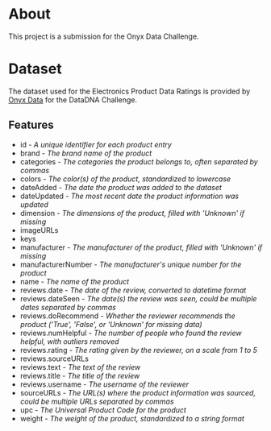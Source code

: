 <h1>About</h1>
This project is a submission for the Onyx Data Challenge.
<h1>Dataset</h1>
The dataset used for the Electronics Product Data Ratings is provided by <a href='https://www.linkedin.com/company/onyxdata/'>Onyx Data</a> for the DataDNA Challenge.
<h2>Features</h2>
  <ul>
    <li>id - <i>A unique identifier for each product entry</i></li>
    <li>brand - <i>The brand name of the product</i></li>
    <li>categories - <i>The categories the product belongs to, often separated by commas</i></li>
    <li>colors - <i>The color(s) of the product, standardized to lowercase</i></li>
    <li>dateAdded - <i>The date the product was added to the dataset</i></li>
    <li>dateUpdated - <i>The most recent date the product information was updated</i></li>
    <li>dimension - <i>The dimensions of the product, filled with 'Unknown' if missing</i></li>
    <li>imageURLs</li>
    <li>keys</li>
    <li>manufacturer - <i>The manufacturer of the product, filled with 'Unknown' if missing</i></li>
    <li>manufacturerNumber - <i>The manufacturer's unique number for the product</i></li>
    <li>name - <i>The name of the product</i></li>
    <li>reviews.date - <i>The date of the review, converted to datetime format</i></li>
    <li>reviews.dateSeen - <i>The date(s) the review was seen, could be multiple dates separated by commas</i></li>
    <li>reviews.doRecommend - <i>Whether the reviewer recommends the product ('True', 'False', or 'Unknown' for missing data)</i></li>
    <li>reviews.numHelpful - <i>The number of people who found the review helpful, with outliers removed</i></li>
    <li>reviews.rating - <i>The rating given by the reviewer, on a scale from 1 to 5</i></li>
    <li>reviews.sourceURLs</li>
    <li>reviews.text - <i>The text of the review</i></li>
    <li>reviews.title - <i>The title of the review</i></li>
    <li>reviews.username - <i>The username of the reviewer</i></li>
    <li>sourceURLs - <i>The URL(s) where the product information was sourced, could be multiple URLs separated by commas</i></li>
    <li>upc - <i>The Universal Product Code for the product</i></li>
    <li>weight - <i>The weight of the product, standardized to a string format</i></li>  
  </ul>
